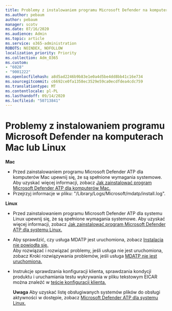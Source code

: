 ```yaml
---
title: Problemy z instalowaniem programu Microsoft Defender na komputerach Mac lub Linux
ms.author: pebaum
author: pebaum
manager: scotv
ms.date: 07/16/2020
ms.audience: Admin
ms.topic: article
ms.service: o365-administration
ROBOTS: NOINDEX, NOFOLLOW
localization_priority: Priority
ms.collection: Adm_O365
ms.custom:
- "6028"
- "9001222"
ms.openlocfilehash: a8d5ad2246b9b83e1e0a4d5be4dd8bb41c16e734
ms.sourcegitcommit: c6692ce0fa1358ec3529e59ca0ecdfdea4cdc759
ms.translationtype: MT
ms.contentlocale: pl-PL
ms.lasthandoff: 09/14/2020
ms.locfileid: "50713841"
---
```

# <a name="issues-installing-microsoft-defender-on-mac-or-linux"></a>Problemy z instalowaniem programu Microsoft Defender na komputerach Mac lub Linux

**Mac**

- Przed zainstalowaniem programu Microsoft Defender ATP dla komputerów Mac upewnij się, że są spełnione wymagania systemowe. Aby uzyskać więcej informacji, zobacz [Jak zainstalować program Microsoft Defender ATP dla komputerów Mac.](https://docs.microsoft.com/windows/security/threat-protection/microsoft-defender-atp/microsoft-defender-atp-mac#how-to-install-microsoft-defender-atp-for-mac)  
- Przejrzyj informacje w pliku: "/Library/Logs/Microsoft/mdatp/install.log".

**Linux**

- Przed zainstalowaniem programu Microsoft Defender ATP dla systemu Linux upewnij się, że są spełnione wymagania systemowe. Aby uzyskać więcej informacji, zobacz [Jak zainstalować program Microsoft Defender ATP dla systemu Linux.](https://docs.microsoft.com/windows/security/threat-protection/microsoft-defender-atp/microsoft-defender-atp-linux#system-requirements) 
- Aby sprawdzić, czy usługa MDATP jest uruchomiona, zobacz [Instalacja nie powiodła się.](https://docs.microsoft.com/windows/security/threat-protection/microsoft-defender-atp/linux-support-install#installation-failed)  
    Aby rozwiązać i rozwiązać problemy, jeśli usługa nie jest uruchomiona, zobacz Kroki rozwiązywania problemów, jeśli usługa [MDATP nie jest uruchomiona.](https://docs.microsoft.com/windows/security/threat-protection/microsoft-defender-atp/linux-support-install#steps-to-troubleshoot-if-mdatp-service-isnt-running)
- Instrukcje sprawdzania konfiguracji klienta, sprawdzania kondycji produktu i uruchamiania testu wykrywania w pliku tekstowym EICAR można znaleźć w [teście konfiguracji klienta.](https://docs.microsoft.com/windows/security/threat-protection/microsoft-defender-atp/linux-install-manually#client-configuration)  

    **Uwaga** Aby uzyskać listę obsługiwanych systemów plików do obsługi aktywności w dostępie, zobacz [Microsoft Defender ATP dla systemu Linux.](https://docs.microsoft.com/windows/security/threat-protection/microsoft-defender-atp/microsoft-defender-atp-linux#system-requirements)